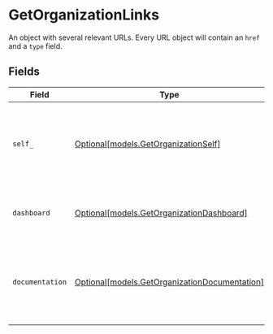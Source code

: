 # GetOrganizationLinks

An object with several relevant URLs. Every URL object will contain an `href` and a `type` field.


## Fields

| Field                                                                                      | Type                                                                                       | Required                                                                                   | Description                                                                                |
| ------------------------------------------------------------------------------------------ | ------------------------------------------------------------------------------------------ | ------------------------------------------------------------------------------------------ | ------------------------------------------------------------------------------------------ |
| `self_`                                                                                    | [Optional[models.GetOrganizationSelf]](../models/getorganizationself.md)                   | :heavy_minus_sign:                                                                         | In v2 endpoints, URLs are commonly represented as objects with an `href` and `type` field. |
| `dashboard`                                                                                | [Optional[models.GetOrganizationDashboard]](../models/getorganizationdashboard.md)         | :heavy_minus_sign:                                                                         | Direct link to the organization's Mollie dashboard.                                        |
| `documentation`                                                                            | [Optional[models.GetOrganizationDocumentation]](../models/getorganizationdocumentation.md) | :heavy_minus_sign:                                                                         | In v2 endpoints, URLs are commonly represented as objects with an `href` and `type` field. |